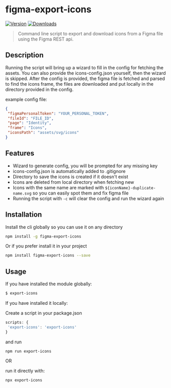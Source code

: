 # figma-export-icons

 <a href="https://www.npmjs.com/package/figma-export-icons"><img src="https://badgen.net/npm/v/figma-export-icons" alt="Version"></a>
 <a href="https://www.npmjs.com/package/figma-export-icons"><img src="https://badgen.net/npm/dm/figma-export-icons" alt="Downloads"></a>

 > Command line script to export and download icons from a Figma file using the Figma REST api.
 
 ## Description
 
 Running the script will bring up a wizard to fill in the config for fetching the assets. You can also provide the icons-config.json yourself, then the wizard is skipped. 
 After the config is provided, the figma file is fetched and parsed to find the icons frame, the files are downloaded and put locally in the directory provided in the config.
 
 example config file:
 
 ```json
{
  "figmaPersonalToken": "YOUR_PERSONAL_TOKEN",
  "fileId": "FILE_ID",
  "page": "Identity",
  "frame": "Icons",
  "iconsPath": "assets/svg/icons"
}
```
 
 ## Features
 
 - Wizard to generate config, you will be prompted for any missing key
 - icons-config.json is automatically added to .gitignore
 - Directory to save the icons is created if it doesn't exist
 - Icons are deleted from local directory when fetching new 
 - Icons with the same name are marked with `${iconName}-duplicate-name.svg` so you can easily spot them and fix figma file
 - Running the script with `-c` will clear the config and run the wizard again
 
 ## Installation
 
 Install the cli globally so you can use it on any directory
 
 ```sh
 npm install -g figma-export-icons
```

 Or if you prefer install it in your project
 
```sh
npm install figma-export-icons --save
```
 
 ## Usage
 
 If you have installed the module globally:
 ```sh
 $ export-icons
```
 
 If you have installed it locally:
 
 Create a script in your package.json
 ```js
scripts: {
  'export-icons': 'export-icons'
}
```
and run 
```sh
npm run export-icons
```

OR

run it directly with: 
```sh
npx export-icons
```

